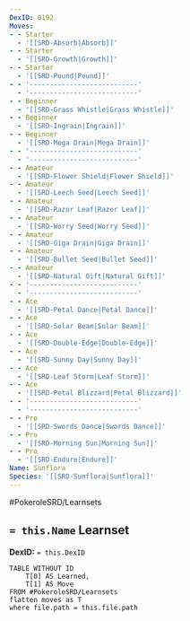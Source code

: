 ```yaml
---
DexID: 0192
Moves:
- - Starter
  - '[[SRD-Absorb|Absorb]]'
- - Starter
  - '[[SRD-Growth|Growth]]'
- - Starter
  - '[[SRD-Pound|Pound]]'
- - '---------------------------'
  - '---------------------------'
- - Beginner
  - '[[SRD-Grass Whistle|Grass Whistle]]'
- - Beginner
  - '[[SRD-Ingrain|Ingrain]]'
- - Beginner
  - '[[SRD-Mega Drain|Mega Drain]]'
- - '---------------------------'
  - '---------------------------'
- - Amateur
  - '[[SRD-Flower Shield|Flower Shield]]'
- - Amateur
  - '[[SRD-Leech Seed|Leech Seed]]'
- - Amateur
  - '[[SRD-Razor Leaf|Razor Leaf]]'
- - Amateur
  - '[[SRD-Worry Seed|Worry Seed]]'
- - Amateur
  - '[[SRD-Giga Drain|Giga Drain]]'
- - Amateur
  - '[[SRD-Bullet Seed|Bullet Seed]]'
- - Amateur
  - '[[SRD-Natural Gift|Natural Gift]]'
- - '---------------------------'
  - '---------------------------'
- - Ace
  - '[[SRD-Petal Dance|Petal Dance]]'
- - Ace
  - '[[SRD-Solar Beam|Solar Beam]]'
- - Ace
  - '[[SRD-Double-Edge|Double-Edge]]'
- - Ace
  - '[[SRD-Sunny Day|Sunny Day]]'
- - Ace
  - '[[SRD-Leaf Storm|Leaf Storm]]'
- - Ace
  - '[[SRD-Petal Blizzard|Petal Blizzard]]'
- - '---------------------------'
  - '---------------------------'
- - Pro
  - '[[SRD-Swords Dance|Swords Dance]]'
- - Pro
  - '[[SRD-Morning Sun|Morning Sun]]'
- - Pro
  - '[[SRD-Endure|Endure]]'
Name: Sunflora
Species: '[[SRD-Sunflora|Sunflora]]'
---
```


#PokeroleSRD/Learnsets

## `= this.Name` Learnset

**DexID:** `= this.DexID`

```dataview
TABLE WITHOUT ID
    T[0] AS Learned,
    T[1] AS Move
FROM #PokeroleSRD/Learnsets
flatten moves as T
where file.path = this.file.path
```
